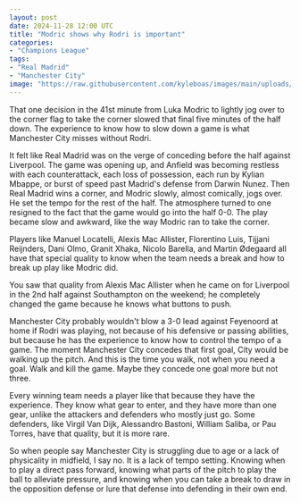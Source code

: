 ```yaml
---
layout: post
date: 2024-11-28 12:00 UTC
title: "Modric shows why Rodri is important"
categories:
- "Champions League"
tags:
- "Real Madrid"
- "Manchester City"
image: "https://raw.githubusercontent.com/kyleboas/images/main/uploads/2024/11/27/Image-27Nov2024_20:40:38.png"
---
```


That one decision in the 41st minute from Luka Modric to lightly jog over to the corner flag to take the corner slowed that final five minutes of the half down. The experience to know how to slow down a game is what Manchester City misses without Rodri.

<!---more--->

It felt like Real Madrid was on the verge of conceding before the half against Liverpool. The game was opening up, and Anfield was becoming restless with each counterattack, each loss of possession, each run by Kylian Mbappe, or burst of speed past Madrid's defense from Darwin Nunez. Then Real Madrid wins a corner, and Modric slowly, almost comically, jogs over. He set the tempo for the rest of the half. The atmosphere turned to one resigned to the fact that the game would go into the half 0-0. The play became slow and awkward, like the way Modric ran to take the corner.

Players like Manuel Locatelli, Alexis Mac Allister, Florentino Luis, Tijjani Reijnders, Dani Olmo, Granit Xhaka, Nicolo Barella, and Martin Ødegaard all have that special quality to know when the team needs a break and how to break up play like Modric did. 

You saw that quality from Alexis Mac Allister when he came on for Liverpool in the 2nd half against Southampton on the weekend; he completely changed the game because he knows what buttons to push.

Manchester City probably wouldn't blow a 3-0 lead against Feyenoord at home if Rodri was playing, not because of his defensive or passing abilities, but because he has the experience to know how to control the tempo of a game. The moment Manchester City concedes that first goal, City would be walking up the pitch. And this is the time you walk, not when you need a goal. Walk and kill the game. Maybe they concede one goal more but not three.

Every winning team needs a player like that because they have the experience. They know what gear to enter, and they have more than one gear, unlike the attackers and defenders who mostly just go. Some defenders, like Virgil Van Dijk, Alessandro Bastoni, William Saliba, or Pau Torres, have that quality, but it is more rare.

So when people say Manchester City is struggling due to age or a lack of physicality in midfield, I say no. It is a lack of tempo setting. Knowing when to play a direct pass forward, knowing what parts of the pitch to play the ball to alleviate pressure, and knowing when you can take a break to draw in the opposition defense or lure that defense into defending in their own end.
